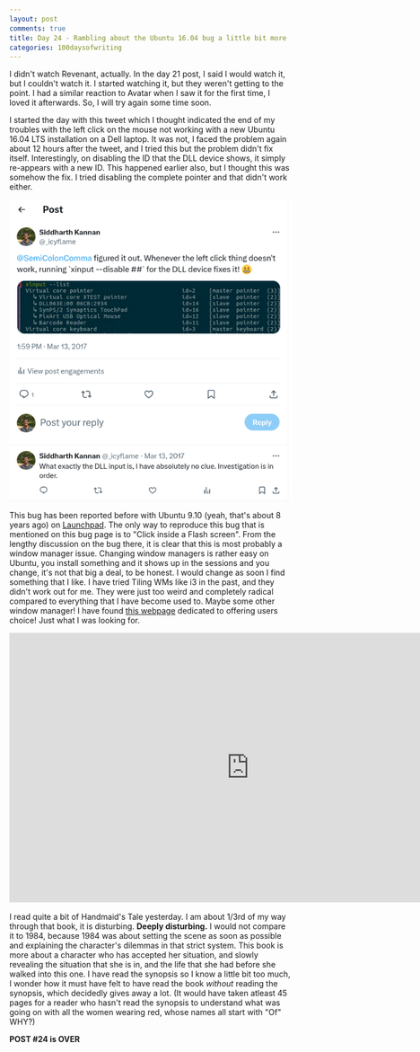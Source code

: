 ```yaml
---
layout: post
comments: true
title: Day 24 - Rambling about the Ubuntu 16.04 bug a little bit more
categories: 100daysofwriting
---
```


I didn't watch Revenant, actually. In the day 21 post, I said I would watch it,
but I couldn't watch it. I started watching it, but they weren't getting to the
point. I had a similar reaction to Avatar when I saw it for the first time, I
loved it afterwards. So, I will try again some time soon.

I started the day with this tweet which I thought indicated the end of my troubles with the left
click on the mouse not working with a new Ubuntu 16.04 LTS installation on a Dell laptop. It was
not, I faced the problem again about 12 hours after the tweet, and I tried this but the problem
didn't fix itself. Interestingly, on disabling the ID that the DLL device shows, it simply
re-appears with a new ID. This happened earlier also, but I thought this was somehow the fix. I
tried disabling the complete pointer and that didn't work either.

[![twitter-screenshot](/public/img/2017-03-13-twitter.png)](https://twitter.com/_icyflame/status/841151654363717632)

This bug has been reported before with Ubuntu 9.10 (yeah, that's about 8 years
ago) on
[Launchpad](https://bugs.launchpad.net/ubuntu/+source/flashplugin-nonfree/+bug/410407).
The only way to reproduce this bug that is mentioned on this bug page is to
"Click inside a Flash screen". From the lengthy discussion on the bug there, it
is clear that this is most probably a window manager issue. Changing window
managers is rather easy on Ubuntu, you install something and it shows up in the
sessions and you change, it's not that big a deal, to be honest. I would change
as soon I find something that I like. I have tried Tiling WMs like i3 in the
past, and they didn't work out for me. They were just too weird and completely
radical compared to everything that I have become used to. Maybe some other
window manager! I have found [this webpage](http://www.xwinman.org/intro.php)
dedicated to offering users choice! Just what I was looking for.

<iframe width="854" height="480" src="https://www.youtube.com/embed/WLrTqbW0zIY"
frameborder="0" allowfullscreen></iframe>

I read quite a bit of Handmaid's Tale yesterday. I am about 1/3rd of my way
through that book, it is disturbing. **Deeply disturbing.** I would not compare
it to 1984, because 1984 was about setting the scene as soon as possible and
explaining the character's dilemmas in that strict system. This book is more
about a character who has accepted her situation, and slowly revealing the
situation that she is in, and the life that she had before she walked into this
one. I have read the synopsis so I know a little bit too much, I wonder how it
must have felt to have read the book _without_ reading the synopsis, which
decidedly gives away a lot. (It would have taken atleast 45 pages for a reader
who hasn't read the synopsis to understand what was going on with all the women
wearing red, whose names all start with "Of" WHY?)

**POST #24 is OVER**
